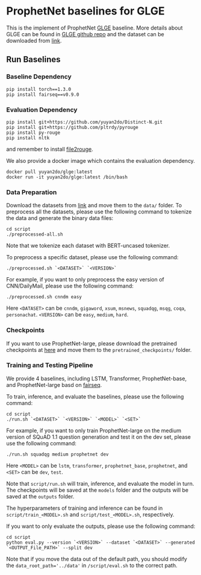 # ProphetNet baselines for GLGE

This is the implement of ProphetNet [GLGE](https://arxiv.org/abs/2011.11928) baseline. More details about GLGE can be found in [GLGE github repo](https://github.com/microsoft/glge) and the dataset can be downloaded from [link](https://microsoft.github.io/glge/).  

## Run Baselines

### Baseline Dependency
```
pip install torch==1.3.0  
pip install fairseq==v0.9.0
```
### Evaluation Dependency
```
pip install git+https://github.com/yuyan2do/Distinct-N.git
pip install git+https://github.com/pltrdy/pyrouge
pip install py-rouge
pip install nltk
```
and remember to install [file2rouge](https://github.com/pltrdy/files2rouge).

We also provide a docker image which contains the evaluation dependency.
```
docker pull yuyan2do/glge:latest
docker run -it yuyan2do/glge:latest /bin/bash
```

### Data Preparation
Download the datasets from [link](https://microsoft.github.io/glge/) and move them to the `data/` folder.
To preprocess all the datasets, please use the following command to tokenize the data and generate the binary data files:
```
cd script
./preprocessed-all.sh
```
Note that we tokenize each dataset with BERT-uncased tokenizer.

To preprocess a specific dataset, please use the following command:
```
./preprocessed.sh `<DATASET>` `<VERSION>`
```
For example, if you want to only preprocess the easy version of CNN/DailyMail, please use the following command:
```
./preprocessed.sh cnndm easy
```
Here `<DATASET>` can be `cnndm`, `gigaword`, `xsum`, `msnews`, `squadqg`, `msqg`, `coqa`, `personachat`. `<VERSION>` can be `easy`, `medium`, `hard`.

### Checkpoints
If you want to use ProphetNet-large, please download the pretrained checkpoints at [here](https://github.com/microsoft/ProphetNet) and move them to the `pretrained_checkpoints/` folder.

### Training and Testing Pipeline
We provide 4 baselines, including LSTM, Transformer, ProphetNet-base, and ProphetNet-large basd on [fairseq](https://github.com/pytorch/fairseq).
    
To train, inference, and evaluate the baselines, please use the following command:
```
cd script
./run.sh `<DATASET>` `<VERSION>` `<MODEL>` `<SET>`
```
For example, if you want to only train ProphetNet-large on the medium version of SQuAD 1.1 question generation and test it on the dev set, please use the following command:
```
./run.sh squadqg medium prophetnet dev
```
Here `<MODEL>` can be `lstm`, `transformer`, `prophetnet_base`, `prophetnet`, and `<SET>` can be `dev`, `test`.
    
Note that `script/run.sh` will train, inference, and evaluate the model in turn. The checkpoints will be saved at the `models` folder and the outputs will be saved at the `outputs` folder.

The hyperparameters of training and inference can be found in `script/train_<MODEL>.sh` and `script/test_<MODEL>.sh`, respectively.

If you want to only evaluate the outputs, please use the following command:
```
cd script
python eval.py --version `<VERSION>` --dataset `<DATASET>` --generated `<OUTPUT_File_PATH>` --split dev
```
Note that if you move the data out of the default path, you should modify the `data_root_path='../data'` in `/script/eval.sh` to the correct path. 
